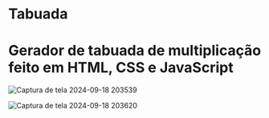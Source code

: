 # Tabuada
<h1>Gerador de tabuada de multiplicação feito em HTML, CSS e JavaScript </h1>

![Captura de tela 2024-09-18 203539](https://github.com/user-attachments/assets/99fa8b08-9ac7-44c6-a65d-f948c5153b64)

![Captura de tela 2024-09-18 203620](https://github.com/user-attachments/assets/520c90ab-e3f5-4764-9146-c324bc87fc06)
